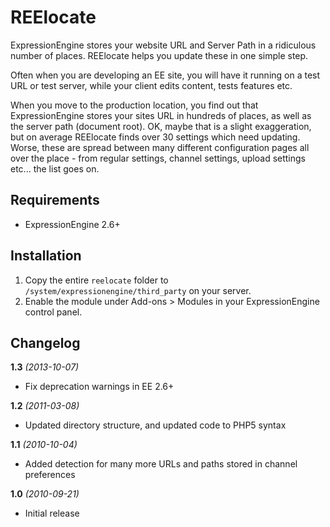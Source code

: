 REElocate
=========

ExpressionEngine stores your website URL and Server Path in a ridiculous
number of places. REElocate helps you update these in one simple step.

Often when you are developing an EE site, you will have it running on a
test URL or test server, while your client edits content, tests features etc.

When you move to the production location, you find out that ExpressionEngine
stores your sites URL in hundreds of places, as well as the server path (document root).
OK, maybe that is a slight exaggeration, but on average REElocate finds over
30 settings which need updating. Worse, these are spread between many different
configuration pages all over the place - from regular settings, channel settings,
upload settings etc... the list goes on.

Requirements
------------

* ExpressionEngine 2.6+

Installation
------------

1. Copy the entire `reelocate` folder to `/system/expressionengine/third_party` on your server.
2. Enable the module under Add-ons > Modules in your ExpressionEngine control panel.

Changelog
---------

**1.3** *(2013-10-07)*

* Fix deprecation warnings in EE 2.6+

**1.2** *(2011-03-08)*

* Updated directory structure, and updated code to PHP5 syntax

**1.1** *(2010-10-04)*

* Added detection for many more URLs and paths stored in channel preferences

**1.0** *(2010-09-21)*

* Initial release
